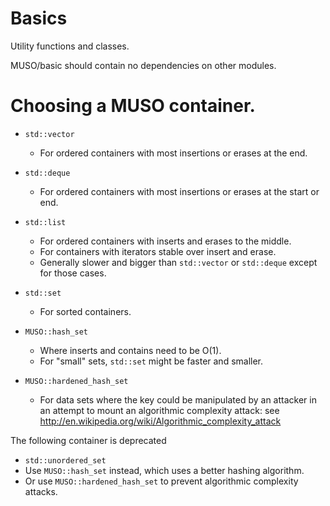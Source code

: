# Basics

Utility functions and classes.

MUSO/basic should contain no dependencies on other modules.

# Choosing a MUSO container.

- `std::vector`

  - For ordered containers with most insertions or erases at the end.

- `std::deque`

  - For ordered containers with most insertions or erases at the start or end.

- `std::list`

  - For ordered containers with inserts and erases to the middle.
  - For containers with iterators stable over insert and erase.
  - Generally slower and bigger than `std::vector` or `std::deque` except for
    those cases.

- `std::set`

  - For sorted containers.

- `MUSO::hash_set`

  - Where inserts and contains need to be O(1).
  - For "small" sets, `std::set` might be faster and smaller.

- `MUSO::hardened_hash_set`
  - For data sets where the key could be manipulated by an attacker
    in an attempt to mount an algorithmic complexity attack: see
    http://en.wikipedia.org/wiki/Algorithmic_complexity_attack

The following container is deprecated

- `std::unordered_set`
- Use `MUSO::hash_set` instead, which uses a better hashing algorithm.
- Or use `MUSO::hardened_hash_set` to prevent algorithmic complexity attacks.

